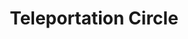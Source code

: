 ---
title: "Teleportation Circle"
permalink: /spells/teleportation-circle/
tags:
  - Spell
available_for:
  - Bard
  - Sorcerer
  - Wizard
level: "5th Level"
school: "Conjuration"
range: "10 ft"
area: "10 ft"
shape: "Sphere"
comp:
  - V
  - M
material: "rare chalks and inks infused with precious gems with 50 gp, which the spell consumes."
duration: "1 round"
cast_time: "1 Minute"
description: |
  As you cast the spell, you draw a 10-foot-diameter circle on the ground inscribed with sigils that link your location to a permanent teleportation circle of your choice whose sigil sequence you know and that is on the same plane of existence as you. A shimmering portal opens within the circle you drew and remains open until the end of your next turn. Any creature that enters the portal instantly appears within 5 feet of the destination circle or in the nearest unoccupied space if that space is occupied.

  Many major temples, guilds, and other important places have permanent teleportation circles inscribed somewhere within their confines. Each such circle includes a unique sigil sequence--a string of magical runes arranged in a particular pattern. When you first gain the ability to cast this spell, you learn the sigil sequences for two destinations on the Material Plane, determined by the GM. You can learn additional sigil sequences during your adventures. You can commit a new sigil sequence to memory after studying it for 1 minute.

  You can create a permanent teleportation circle by casting this spell in the same location every day for one year. You need not use the circle to teleport when you cast the spell in this way.
excerpt: "As you cast the spell, you draw a 10-foot-diameter circle on the ground inscribed with sigils that link your location to a permanent teleportation circle of your choice whose sigil sequence you know and that is on the same plane of existence as you."
source: "Basic Rules"
---